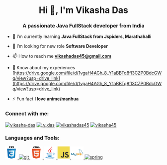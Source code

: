 <h1 align="center">Hi 👋, I'm Vikasha Das</h1>
<h3 align="center">A passionate Java FullStack developer from India</h3>

- 🌱 I’m currently learning **Java FullStack from Jspiders, Marathahalli**

- 🤝 I’m looking for new role **Software Developer**

- 📫 How to reach me **vikashadas45@gmail.com**

- 📄 Know about my experiences [https://drive.google.com/file/d/1vgaH4AGh_8_Y1aBBTq8fl3CZP0BdcGWq/view?usp=drive_link](https://drive.google.com/file/d/1vgaH4AGh_8_Y1aBBTq8fl3CZP0BdcGWq/view?usp=drive_link)

- ⚡ Fun fact **I love anime/manhua**

<h3 align="left">Connect with me:</h3>
<p align="left">
<a href="https://linkedin.com/in/vikasha-das" target="blank"><img align="center" src="https://raw.githubusercontent.com/rahuldkjain/github-profile-readme-generator/master/src/images/icons/Social/linked-in-alt.svg" alt="vikasha-das" height="30" width="40" /></a>
<a href="https://instagram.com/_v_das" target="blank"><img align="center" src="https://raw.githubusercontent.com/rahuldkjain/github-profile-readme-generator/master/src/images/icons/Social/instagram.svg" alt="_v_das" height="30" width="40" /></a>
<a href="https://www.hackerrank.com/vikashadas45" target="blank"><img align="center" src="https://raw.githubusercontent.com/rahuldkjain/github-profile-readme-generator/master/src/images/icons/Social/hackerrank.svg" alt="vikashadas45" height="30" width="40" /></a>
<a href="https://www.leetcode.com/vikasha45" target="blank"><img align="center" src="https://raw.githubusercontent.com/rahuldkjain/github-profile-readme-generator/master/src/images/icons/Social/leet-code.svg" alt="vikasha45" height="30" width="40" /></a>
</p>

<h3 align="left">Languages and Tools:</h3>
<p align="left"> <a href="https://www.w3schools.com/css/" target="_blank" rel="noreferrer"> <img src="https://raw.githubusercontent.com/devicons/devicon/master/icons/css3/css3-original-wordmark.svg" alt="css3" width="40" height="40"/> </a> <a href="https://git-scm.com/" target="_blank" rel="noreferrer"> <img src="https://www.vectorlogo.zone/logos/git-scm/git-scm-icon.svg" alt="git" width="40" height="40"/> </a> <a href="https://www.w3.org/html/" target="_blank" rel="noreferrer"> <img src="https://raw.githubusercontent.com/devicons/devicon/master/icons/html5/html5-original-wordmark.svg" alt="html5" width="40" height="40"/> </a> <a href="https://www.java.com" target="_blank" rel="noreferrer"> <img src="https://raw.githubusercontent.com/devicons/devicon/master/icons/java/java-original.svg" alt="java" width="40" height="40"/> </a> <a href="https://developer.mozilla.org/en-US/docs/Web/JavaScript" target="_blank" rel="noreferrer"> <img src="https://raw.githubusercontent.com/devicons/devicon/master/icons/javascript/javascript-original.svg" alt="javascript" width="40" height="40"/> </a> <a href="https://www.mysql.com/" target="_blank" rel="noreferrer"> <img src="https://raw.githubusercontent.com/devicons/devicon/master/icons/mysql/mysql-original-wordmark.svg" alt="mysql" width="40" height="40"/> </a> <a href="https://spring.io/" target="_blank" rel="noreferrer"> <img src="https://www.vectorlogo.zone/logos/springio/springio-icon.svg" alt="spring" width="40" height="40"/> </a> </p>
